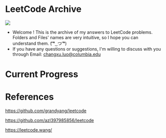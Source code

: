 # LeetCode Archive

![](https://img.shields.io/badge/language-C%2B%2B-ff69b4)

- Welcome ! This is the archive of my answers to LeetCode problems. Folders and Files' names are very intuitive, so I hope you can understand them. (͡ ͡° ͜ つ ͡͡°)
- If you have any questions or suggestions, I'm willing to discuss with you through Email: [changxu.luo@columbia.edu](changxu.luo@columbia.edu)

# Current Progress

# References 

https://github.com/grandyang/leetcode

https://github.com/azl397985856/leetcode

https://leetcode.wang/

